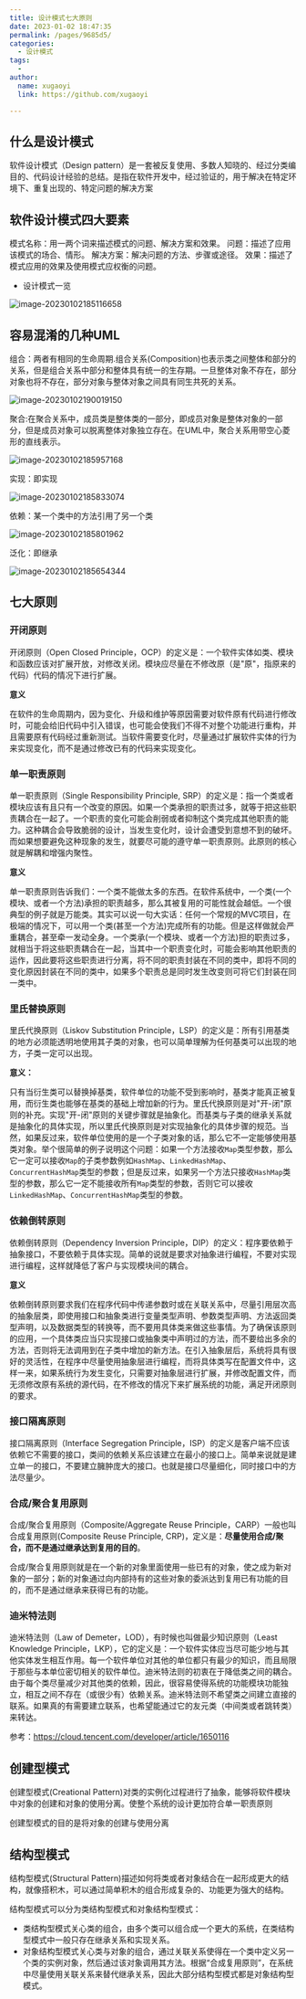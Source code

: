 ```yaml
---
title: 设计模式七大原则
date: 2023-01-02 18:47:35
permalink: /pages/9685d5/
categories:
  - 设计模式
tags:
  - 
author: 
  name: xugaoyi
  link: https://github.com/xugaoyi

---
```


## 什么是设计模式

软件设计模式（Design pattern）是一套被反复使用、多数人知晓的、经过分类编目的、代码设计经验的总结。是指在软件开发中，经过验证的，用于解决在特定环境下、重复出现的、特定问题的解决方案

## 软件设计模式四大要素

模式名称：用一两个词来描述模式的问题、解决方案和效果。
问题：描述了应用该模式的场合、情形。
解决方案：解决问题的方法、步骤或途径。
效果：描述了模式应用的效果及使用模式应权衡的问题。

- 设计模式一览

![image-20230102185116658](https://2290653824-github-io.oss-cn-hangzhou.aliyuncs.com/image-20230102185116658.png)

## 容易混淆的几种UML

组合：两者有相同的生命周期.组合关系(Composition)也表示类之间整体和部分的关系，但是组合关系中部分和整体具有统一的生存期。一旦整体对象不存在，部分对象也将不存在，部分对象与整体对象之间具有同生共死的关系。

![image-20230102190019150](https://2290653824-github-io.oss-cn-hangzhou.aliyuncs.com/image-20230102190019150.png)



聚合:在聚合关系中，成员类是整体类的一部分，即成员对象是整体对象的一部分，但是成员对象可以脱离整体对象独立存在。在UML中，聚合关系用带空心菱形的直线表示。 

![image-20230102185957168](https://2290653824-github-io.oss-cn-hangzhou.aliyuncs.com/image-20230102185957168.png)

实现：即实现

![image-20230102185833074](https://2290653824-github-io.oss-cn-hangzhou.aliyuncs.com/image-20230102185833074.png)

依赖：某一个类中的方法引用了另一个类

![image-20230102185801962](https://2290653824-github-io.oss-cn-hangzhou.aliyuncs.com/image-20230102185801962.png)

泛化：即继承

![image-20230102185654344](https://2290653824-github-io.oss-cn-hangzhou.aliyuncs.com/image-20230102185654344.png)





## 七大原则

### 开闭原则

开闭原则（Open Closed Principle，OCP）的定义是：一个软件实体如类、模块和函数应该对扩展开放，对修改关闭。模块应尽量在不修改原（是"原"，指原来的代码）代码的情况下进行扩展。

**意义**

在软件的生命周期内，因为变化、升级和维护等原因需要对软件原有代码进行修改时，可能会给旧代码中引入错误，也可能会使我们不得不对整个功能进行重构，并且需要原有代码经过重新测试。当软件需要变化时，尽量通过扩展软件实体的行为来实现变化，而不是通过修改已有的代码来实现变化。

### 单一职责原则

单一职责原则（Single Responsibility Principle, SRP）的定义是：指一个类或者模块应该有且只有一个改变的原因。如果一个类承担的职责过多，就等于把这些职责耦合在一起了。一个职责的变化可能会削弱或者抑制这个类完成其他职责的能力。这种耦合会导致脆弱的设计，当发生变化时，设计会遭受到意想不到的破坏。而如果想要避免这种现象的发生，就要尽可能的遵守单一职责原则。此原则的核心就是解耦和增强内聚性。

**意义**

单一职责原则告诉我们：一个类不能做太多的东西。在软件系统中，一个类(一个模块、或者一个方法)承担的职责越多，那么其被复用的可能性就会越低。一个很典型的例子就是万能类。其实可以说一句大实话：任何一个常规的MVC项目，在极端的情况下，可以用一个类(甚至一个方法)完成所有的功能。但是这样做就会严重耦合，甚至牵一发动全身。一个类承(一个模块、或者一个方法)担的职责过多，就相当于将这些职责耦合在一起，当其中一个职责变化时，可能会影响其他职责的运作，因此要将这些职责进行分离，将不同的职责封装在不同的类中，即将不同的变化原因封装在不同的类中，如果多个职责总是同时发生改变则可将它们封装在同一类中。



### 里氏替换原则

里氏代换原则（Liskov Substitution Principle，LSP）的定义是：所有引用基类的地方必须能透明地使用其子类的对象，也可以简单理解为任何基类可以出现的地方，子类一定可以出现。

**意义：**

只有当衍生类可以替换掉基类，软件单位的功能不受到影响时，基类才能真正被复用，而衍生类也能够在基类的基础上增加新的行为。里氏代换原则是对"开-闭"原则的补充。实现"开-闭"原则的关键步骤就是抽象化。而基类与子类的继承关系就是抽象化的具体实现，所以里氏代换原则是对实现抽象化的具体步骤的规范。当然，如果反过来，软件单位使用的是一个子类对象的话，那么它不一定能够使用基类对象。举个很简单的例子说明这个问题：如果一个方法接收`Map`类型参数，那么它一定可以接收`Map`的子类参数例如`HashMap`、`LinkedHashMap`、`ConcurrentHashMap`类型的参数；但是反过来，如果另一个方法只接收`HashMap`类型的参数，那么它一定不能接收所有`Map`类型的参数，否则它可以接收`LinkedHashMap`、`ConcurrentHashMap`类型的参数。

### 依赖倒转原则

依赖倒转原则（Dependency Inversion Principle，DIP）的定义：程序要依赖于抽象接口，不要依赖于具体实现。简单的说就是要求对抽象进行编程，不要对实现进行编程，这样就降低了客户与实现模块间的耦合。

**意义**

依赖倒转原则要求我们在程序代码中传递参数时或在关联关系中，尽量引用层次高的抽象层类，即使用接口和抽象类进行变量类型声明、参数类型声明、方法返回类型声明，以及数据类型的转换等，而不要用具体类来做这些事情。为了确保该原则的应用，一个具体类应当只实现接口或抽象类中声明过的方法，而不要给出多余的方法，否则将无法调用到在子类中增加的新方法。在引入抽象层后，系统将具有很好的灵活性，在程序中尽量使用抽象层进行编程，而将具体类写在配置文件中，这样一来，如果系统行为发生变化，只需要对抽象层进行扩展，并修改配置文件，而无须修改原有系统的源代码，在不修改的情况下来扩展系统的功能，满足开闭原则的要求。

### 接口隔离原则

接口隔离原则（Interface Segregation Principle，ISP）的定义是客户端不应该依赖它不需要的接口，类间的依赖关系应该建立在最小的接口上。简单来说就是建立单一的接口，不要建立臃肿庞大的接口。也就是接口尽量细化，同时接口中的方法尽量少。

### 合成/聚合复用原则

合成/聚合复用原则（Composite/Aggregate Reuse Principle，CARP）一般也叫合成复用原则(Composite Reuse Principle, CRP)，定义是：**尽量使用合成/聚合，而不是通过继承达到复用的目的**。

合成/聚合复用原则就是在一个新的对象里面使用一些已有的对象，使之成为新对象的一部分；新的对象通过向内部持有的这些对象的委派达到复用已有功能的目的，而不是通过继承来获得已有的功能。



### 迪米特法则

迪米特法则（Law of Demeter，LOD），有时候也叫做最少知识原则（Least Knowledge Principle，LKP），它的定义是：一个软件实体应当尽可能少地与其他实体发生相互作用。每一个软件单位对其他的单位都只有最少的知识，而且局限于那些与本单位密切相关的软件单位。迪米特法则的初衷在于降低类之间的耦合。由于每个类尽量减少对其他类的依赖，因此，很容易使得系统的功能模块功能独立，相互之间不存在（或很少有）依赖关系。迪米特法则不希望类之间建立直接的联系。如果真的有需要建立联系，也希望能通过它的友元类（中间类或者跳转类）来转达。



参考：https://cloud.tencent.com/developer/article/1650116

## 创建型模式



创建型模式(Creational Pattern)对类的实例化过程进行了抽象，能够将软件模块中对象的创建和对象的使用分离。使整个系统的设计更加符合单一职责原则

创建型模式的目的是将对象的创建与使用分离





## 结构型模式

结构型模式(Structural Pattern)描述如何将类或者对象结合在一起形成更大的结构，就像搭积木，可以通过简单积木的组合形成复杂的、功能更为强大的结构。

结构型模式可以分为类结构型模式和对象结构型模式：

- 类结构型模式关心类的组合，由多个类可以组合成一个更大的系统，在类结构型模式中一般只存在继承关系和实现关系。
- 对象结构型模式关心类与对象的组合，通过关联关系使得在一个类中定义另一个类的实例对象，然后通过该对象调用其方法。根据“合成复用原则”，在系统中尽量使用关联关系来替代继承关系，因此大部分结构型模式都是对象结构型模式。